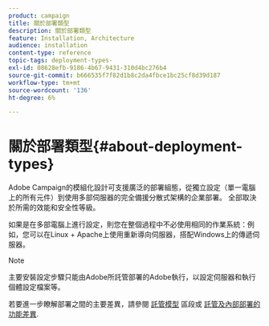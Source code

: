 ```yaml
---
product: campaign
title: 關於部署類型
description: 關於部署類型
feature: Installation, Architecture
audience: installation
content-type: reference
topic-tags: deployment-types-
exl-id: 08628efb-9186-4b67-9431-310d4bc276b4
source-git-commit: b666535f7f82d1b8c2da4fbce1bc25cf8d39d187
workflow-type: tm+mt
source-wordcount: '136'
ht-degree: 6%

---
```


# 關於部署類型{#about-deployment-types}



Adobe Campaign的模組化設計可支援廣泛的部署組態，從獨立設定（單一電腦上的所有元件）到使用多部伺服器的完全備援分散式架構的企業部署。 全部取決於所需的效能和安全性等級。

如果是在多部電腦上進行設定，則您在整個過程中不必使用相同的作業系統：例如，您可以在Linux + Apache上使用重新導向伺服器，搭配Windows上的傳遞伺服器。

>[!NOTE]
>
>主要安裝設定步驟只能由Adobe所託管部署的Adobe執行，以設定伺服器和執行個體設定檔案等。
>
>若要進一步瞭解部署之間的主要差異，請參閱 [託管模型](../../installation/using/hosting-models.md) 區段或 [託管及內部部署的功能差異](../../installation/using/capability-matrix.md).
